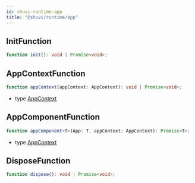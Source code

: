 ```yaml
---
id: shuvi-runtime-app
title: "@shuvi/runtime/app"
---
```


## InitFunction

```ts
function init(): void | Promise<void>;
```

## AppContextFunction

```ts
function appContext(appContext: AppContext): void | Promise<void>;
```

- type [AppContext](./shuvi-runtime.md#appcontext)

## AppComponentFunction

```ts
function appComponent<T>(App: T, appContext: AppContext): Promise<T>;
```

- type [AppContext](./shuvi-runtime.md#appcontext)

## DisposeFunction

```ts
function dispose(): void | Promise<void>;
```
